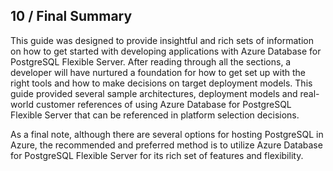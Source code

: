 ## 10 / Final Summary

This guide was designed to provide insightful and rich sets of information on how to get started with developing applications with Azure Database for PostgreSQL Flexible Server.  After reading through all the sections, a developer will have nurtured a foundation for how to get set up with the right tools and how to make decisions on target deployment models.  This guide provided several sample architectures, deployment models and real-world customer references of using Azure Database for PostgreSQL Flexible Server that can be referenced in platform selection decisions.

As a final note, although there are several options for hosting PostgreSQL in Azure, the recommended and preferred method is to utilize Azure Database for PostgreSQL Flexible Server for its rich set of features and flexibility.
